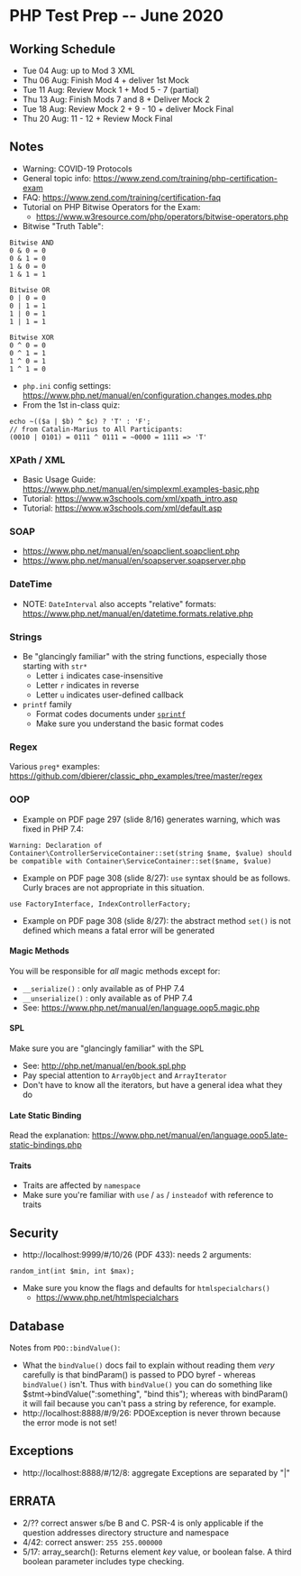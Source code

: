 # PHP Test Prep -- June 2020

## Working Schedule
* Tue 04 Aug: up to Mod 3 XML
* Thu 06 Aug: Finish Mod 4 + deliver 1st Mock
* Tue 11 Aug: Review Mock 1 + Mod 5 - 7 (partial)
* Thu 13 Aug: Finish Mods 7 and 8 + Deliver Mock 2
* Tue 18 Aug: Review Mock 2 + 9 - 10 + deliver Mock Final
* Thu 20 Aug: 11 - 12 + Review Mock Final

## Notes
* Warning: COVID-19 Protocols
* General topic info: https://www.zend.com/training/php-certification-exam
* FAQ: https://www.zend.com/training/certification-faq
* Tutorial on PHP Bitwise Operators for the Exam:
  * https://www.w3resource.com/php/operators/bitwise-operators.php
* Bitwise "Truth Table":
```
Bitwise AND
0 & 0 = 0
0 & 1 = 0
1 & 0 = 0
1 & 1 = 1

Bitwise OR
0 | 0 = 0
0 | 1 = 1
1 | 0 = 1
1 | 1 = 1

Bitwise XOR
0 ^ 0 = 0
0 ^ 1 = 1
1 ^ 0 = 1
1 ^ 1 = 0
```
* `php.ini` config settings: https://www.php.net/manual/en/configuration.changes.modes.php
* From the 1st in-class quiz:
```
echo ~(($a | $b) ^ $c) ? 'T' : 'F';
// from Catalin-Marius to All Participants:
(0010 | 0101) = 0111 ^ 0111 = ~0000 = 1111 => 'T'
```
### XPath / XML
* Basic Usage Guide: https://www.php.net/manual/en/simplexml.examples-basic.php
* Tutorial: https://www.w3schools.com/xml/xpath_intro.asp
* Tutorial: https://www.w3schools.com/xml/default.asp
### SOAP
* https://www.php.net/manual/en/soapclient.soapclient.php
* https://www.php.net/manual/en/soapserver.soapserver.php
### DateTime
* NOTE: `DateInterval` also accepts "relative" formats: https://www.php.net/manual/en/datetime.formats.relative.php

### Strings
* Be "glancingly familiar" with the string functions, especially those starting with `str*`
  * Letter `i` indicates case-insensitive
  * Letter `r` indicates in reverse
  * Letter `u` indicates user-defined callback
* `printf` family
  * Format codes documents under [`sprintf`](https://www.php.net/sprintf)
  * Make sure you understand the basic format codes

### Regex
Various `preg*` examples: https://github.com/dbierer/classic_php_examples/tree/master/regex

### OOP
* Example on PDF page 297 (slide 8/16) generates warning, which was fixed in PHP 7.4:
```
Warning: Declaration of Container\ControllerServiceContainer::set(string $name, $value) should be compatible with Container\ServiceContainer::set($name, $value)
```
* Example on PDF page 308 (slide 8/27): `use` syntax should be as follows.  Curly braces are not appropriate in this situation.
```
use FactoryInterface, IndexControllerFactory;
```
* Example on PDF page 308 (slide 8/27): the abstract method `set()` is not defined which means a fatal error will be generated

#### Magic Methods
You will be responsible for *all* magic methods except for:
* `__serialize()` : only available as of PHP 7.4
* `__unserialize()` : only available as of PHP 7.4
* See: https://www.php.net/manual/en/language.oop5.magic.php

#### SPL
Make sure you are "glancingly familiar" with the SPL
* See: http://php.net/manual/en/book.spl.php
* Pay special attention to `ArrayObject` and `ArrayIterator`
* Don't have to know all the iterators, but have a general idea what they do

#### Late Static Binding
Read the explanation: https://www.php.net/manual/en/language.oop5.late-static-bindings.php

#### Traits
* Traits are affected by `namespace`
* Make sure you're familiar with `use` / `as` / `insteadof` with reference to traits

## Security
* http://localhost:9999/#/10/26 (PDF 433): needs 2 arguments:
```
random_int(int $min, int $max);
```
* Make sure you know the flags and defaults for `htmlspecialchars()`
  * https://www.php.net/htmlspecialchars

## Database
Notes from `PDO::bindValue()`:
  * What the `bindValue()` docs fail to explain without reading them _very_ carefully is that bindParam() is passed to PDO byref - whereas `bindValue()` isn't. Thus with `bindValue()` you can do something like $stmt->bindValue(":something", "bind this"); whereas with bindParam() it will fail because you can't pass a string by reference, for example.
* http://localhost:8888/#/9/26: PDOException is never thrown because the error mode is not set!

## Exceptions
* http://localhost:8888/#/12/8: aggregate Exceptions are separated by "|"

## ERRATA
* 2/??  correct answer s/be B and C.  PSR-4 is only applicable if the question addresses directory structure and namespace
* 4/42: correct answer: `255 255.000000`
* 5/17: array_search(): Returns element *key* value, or boolean false. A third boolean parameter includes type checking.

